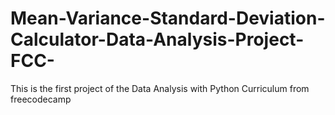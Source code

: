 # Mean-Variance-Standard-Deviation-Calculator-Data-Analysis-Project-FCC-
This is the first project of the Data Analysis with Python Curriculum from freecodecamp
